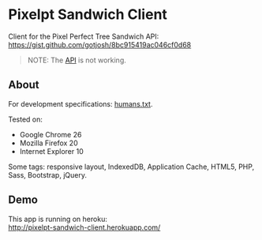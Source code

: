 # Pixelpt Sandwich Client

Client for the Pixel Perfect Tree Sandwich API:  
https://gist.github.com/gotjosh/8bc915419ac046cf0d68

> NOTE: The [API](http://pixelpt-sandwich-api.herokuapp.com/) is not working.

## About

For development specifications: [humans.txt](https://github.com/jrobinsonc/pixelpt-sandwich-client/blob/master/humans.txt).

Tested on:
* Google Chrome 26
* Mozilla Firefox 20
* Internet Explorer 10

Some tags: responsive layout, IndexedDB, Application Cache, HTML5, PHP, Sass, Bootstrap, jQuery.

## Demo

This app is running on heroku:  
http://pixelpt-sandwich-client.herokuapp.com/
